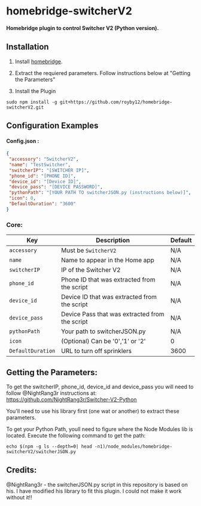 # homebridge-switcherV2

#### Homebridge plugin to control Switcher V2 (Python version).

## Installation

1. Install [homebridge](https://github.com/nfarina/homebridge#installation-details).

2. Extract the requiered parameters. Follow instructions below at "Getting the Parameters"

3. Install the Plugin
 ```
sudo npm install -g git+https://github.com/royby12/homebridge-switcherV2.git
 ```

## Configuration Examples

#### Config.json :

 ```json 
{
  "accessory": "SwitcherV2",
  "name": "TestSwitcher",
  "switcherIP": "[SWITCHER IP]",
  "phone_id": "[PHONE ID]",
  "device_id": "[Device ID]",
  "device_pass": "[DEVICE PASSWORD]",
  "pythonPath": "[YOUR PATH TO switcherJSON.py (instructions below)]",
  "icon": 0,
  "DefaultDuration": "3600"
}
 ``` 
 ### Core:
 
| Key | Description | Default |
| --- | --- | --- |
| `accessory` | Must be `SwitcherV2` | N/A |
| `name` | Name to appear in the Home app | N/A |
| `switcherIP` | IP of the Switcher V2 | N/A |
| `phone_id` | Phone ID that was extracted from the script | N/A |
| `device_id` | Device ID that was extracted from the script | N/A |
| `device_pass` | Device Pass that was extracted from the script | N/A |
| `pythonPath` | Your path to switcherJSON.py | N/A |
| `icon` | (Optional) Can be '0','1' or '2' | 0 |
| `DefaultDuration` | URL to turn off sprinklers | 3600 |


## Getting the Parameters:

To get the switcherIP, phone_id, device_id and device_pass you will need to follow @NightRang3r instructions at:
https://github.com/NightRang3r/Switcher-V2-Python

You'll need to use his library first (one wat or another) to extract these parameters.

To get your Python Path, youll need to figure where the Node Modules lib is located.
Execute the following command to get the path:
```
echo $(npm -g ls --depth=0| head -n1)/node_modules/homebridge-switcherV2/switcherJSON.py
```


## Credits:

@NightRang3r - the switcherJSON.py script in this repository is based on his. I have modified his library to fit this plugin. I could not make it work without it!!
